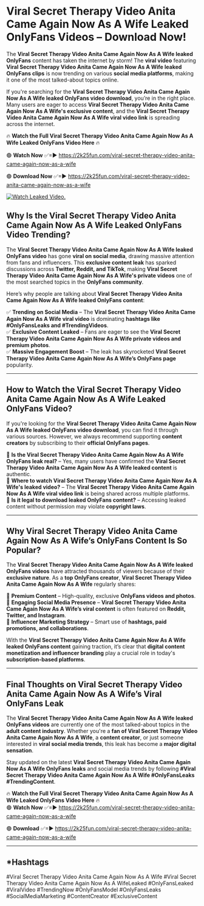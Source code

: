 # Viral Secret Therapy Video Anita Came Again Now As A Wife Leaked OnlyFans Videos – Download Now!

The **Viral Secret Therapy Video Anita Came Again Now As A Wife leaked OnlyFans** content has taken the internet by storm! The **viral video** featuring **Viral Secret Therapy Video Anita Came Again Now As A Wife leaked OnlyFans clips** is now trending on various **social media platforms**, making it one of the most talked-about topics online.  

If you're searching for the **Viral Secret Therapy Video Anita Came Again Now As A Wife leaked OnlyFans video download**, you’re in the right place. Many users are eager to access **Viral Secret Therapy Video Anita Came Again Now As A Wife's exclusive content**, and the **Viral Secret Therapy Video Anita Came Again Now As A Wife viral video link** is spreading across the internet.  

🔥 **Watch the Full Viral Secret Therapy Video Anita Came Again Now As A Wife Leaked OnlyFans Video Here** 🔥  

🟢 **Watch Now** ✅=► https://2k25fun.com/viral-secret-therapy-video-anita-came-again-now-as-a-wife

🟢 **Download Now** ✅=► https://2k25fun.com/viral-secret-therapy-video-anita-came-again-now-as-a-wife

[![Watch Leaked Video.](https://miro.medium.com/v2/resize:fit:828/format:webp/1*cilzJN44JGOrTw9NJCrNHA.gif "Watch Leaked Video")](https://2k25fun.com/viral-secret-therapy-video-anita-came-again-now-as-a-wife)

## **Why Is the Viral Secret Therapy Video Anita Came Again Now As A Wife Leaked OnlyFans Video Trending?**  

The **Viral Secret Therapy Video Anita Came Again Now As A Wife leaked OnlyFans video** has gone **viral on social media**, drawing massive attention from fans and influencers. This **exclusive content leak** has sparked discussions across **Twitter, Reddit, and TikTok**, making **Viral Secret Therapy Video Anita Came Again Now As A Wife's private videos** one of the most searched topics in the **OnlyFans community**.  

Here’s why people are talking about **Viral Secret Therapy Video Anita Came Again Now As A Wife leaked OnlyFans content**:  

✅ **Trending on Social Media** – The **Viral Secret Therapy Video Anita Came Again Now As A Wife viral video** is dominating **hashtags like #OnlyFansLeaks and #TrendingVideos**.  
✅ **Exclusive Content Leaked** – Fans are eager to see the **Viral Secret Therapy Video Anita Came Again Now As A Wife private videos and premium photos**.  
✅ **Massive Engagement Boost** – The leak has skyrocketed **Viral Secret Therapy Video Anita Came Again Now As A Wife’s OnlyFans page** popularity.  

---

## **How to Watch the Viral Secret Therapy Video Anita Came Again Now As A Wife Leaked OnlyFans Video?**  

If you're looking for the **Viral Secret Therapy Video Anita Came Again Now As A Wife leaked OnlyFans video download**, you can find it through various sources. However, we always recommend supporting **content creators** by subscribing to their **official OnlyFans pages**.  

🔹 **Is the Viral Secret Therapy Video Anita Came Again Now As A Wife OnlyFans leak real?** – Yes, many users have confirmed the **Viral Secret Therapy Video Anita Came Again Now As A Wife leaked content** is authentic.  
🔹 **Where to watch Viral Secret Therapy Video Anita Came Again Now As A Wife's leaked video?** – The **Viral Secret Therapy Video Anita Came Again Now As A Wife viral video link** is being shared across multiple platforms.  
🔹 **Is it legal to download leaked OnlyFans content?** – Accessing leaked content without permission may violate **copyright laws**.  

---

## **Why Viral Secret Therapy Video Anita Came Again Now As A Wife’s OnlyFans Content Is So Popular?**  

The **Viral Secret Therapy Video Anita Came Again Now As A Wife leaked OnlyFans videos** have attracted thousands of viewers because of their **exclusive nature**. As a **top OnlyFans creator**, **Viral Secret Therapy Video Anita Came Again Now As A Wife** regularly shares:  

📌 **Premium Content** – High-quality, exclusive **OnlyFans videos and photos**.  
📌 **Engaging Social Media Presence** – **Viral Secret Therapy Video Anita Came Again Now As A Wife’s viral content** is often featured on **Reddit, Twitter, and Instagram**.  
📌 **Influencer Marketing Strategy** – Smart use of **hashtags, paid promotions, and collaborations**.  

With the **Viral Secret Therapy Video Anita Came Again Now As A Wife leaked OnlyFans content** gaining traction, it’s clear that **digital content monetization and influencer branding** play a crucial role in today's **subscription-based platforms**.  

---

## **Final Thoughts on Viral Secret Therapy Video Anita Came Again Now As A Wife’s Viral OnlyFans Leak**  

The **Viral Secret Therapy Video Anita Came Again Now As A Wife leaked OnlyFans videos** are currently one of the most talked-about topics in the **adult content industry**. Whether you're a **fan of Viral Secret Therapy Video Anita Came Again Now As A Wife**, a **content creator**, or just someone interested in **viral social media trends**, this leak has become a **major digital sensation**.  

Stay updated on the latest **Viral Secret Therapy Video Anita Came Again Now As A Wife OnlyFans leaks** and social media trends by following **#Viral Secret Therapy Video Anita Came Again Now As A Wife #OnlyFansLeaks #TrendingContent**.  

🔥 **Watch the Full Viral Secret Therapy Video Anita Came Again Now As A Wife Leaked OnlyFans Video Here** 🔥  
🟢 **Watch Now** ✅=► https://2k25fun.com/viral-secret-therapy-video-anita-came-again-now-as-a-wife

🟢 **Download** ✅=► https://2k25fun.com/viral-secret-therapy-video-anita-came-again-now-as-a-wife

---

## *Hashtags
#Viral Secret Therapy Video Anita Came Again Now As A Wife #Viral Secret Therapy Video Anita Came Again Now As A WifeLeaked #OnlyFansLeaked #ViralVideo #TrendingNow #OnlyFansModel #OnlyFansLeaks #SocialMediaMarketing #ContentCreator #ExclusiveContent  